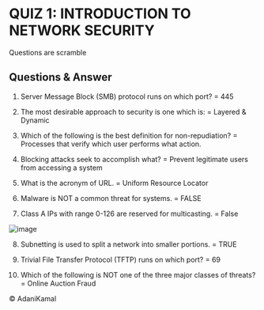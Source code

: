 # QUIZ 1: INTRODUCTION TO NETWORK SECURITY
Questions are scramble

## Questions & Answer

1.	Server Message Block (SMB) protocol runs on which port? = 445

2.	The most desirable approach to security is one which is: = Layered & Dynamic

3.	Which of the following is the best definition for non-repudiation? = Processes that verify which user performs what action.

4.	Blocking attacks seek to accomplish what? = Prevent legitimate users from accessing a system

5.	What is the acronym of URL. = Uniform Resource Locator

6.	Malware is NOT a common threat for systems. = FALSE

7.	Class A IPs with range 0-126 are reserved for multicasting. = False

![image](https://user-images.githubusercontent.com/44063862/81874753-26260f80-95b1-11ea-9da5-1bf8917b436d.png)

8. Subnetting is used to split a network into smaller portions. = TRUE

9. Trivial File Transfer Protocol (TFTP) runs on which port? = 69

10.	Which of the following is NOT one of the three major classes of threats? = Online Auction Fraud

© AdaniKamal

